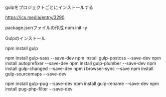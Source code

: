 gulpをプロジェクトごとにインストールする

https://ics.media/entry/3290

package.jsonファイルの作成
npm init -y

Gulpのインストール

npm install gulp

npm install gulp-sass --save-dev
npm install gulp-postcss --save-dev
npm install autoprefixer --save-dev
npm install gulp-plumber --save-dev
npm install gulp-changed --save-dev
npm i browser-sync --save
npm install gulp-sourcemaps --save-dev

npm install gulp-pug --save-dev
npm install gulp-rename --save-dev
npm install pug-php-filter --save-dev
